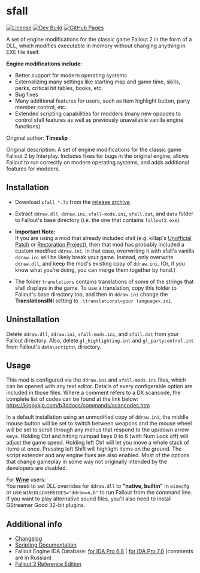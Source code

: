 # sfall

[![License](https://img.shields.io/badge/License-GPL--3.0-blue.svg)](https://www.gnu.org/licenses/gpl-3.0)
[![Dev Build](https://github.com/phobos2077/sfall/actions/workflows/build.yml/badge.svg?branch=develop)](https://github.com/phobos2077/sfall/actions/workflows/build.yml)
[![GitHub Pages](https://github.com/phobos2077/sfall/actions/workflows/gh-pages.yml/badge.svg)](https://github.com/phobos2077/sfall/actions/workflows/gh-pages.yml)

A set of engine modifications for the classic game Fallout 2 in the form of a DLL, which modifies executable in memory without changing anything in EXE file itself.

**Engine modifications include:**
- Better support for modern operating systems
- Externalizing many settings like starting map and game time, skills, perks, critical hit tables, books, etc.
- Bug fixes
- Many additional features for users, such as item highlight button, party member control, etc.
- Extended scripting capabilities for modders (many new opcodes to control sfall features as well as previously unavailable vanilla engine functions)

Original author: **Timeslip**

Original description: A set of engine modifications for the classic game Fallout 2 by Interplay. Includes fixes for bugs in the original engine, allows Fallout to run correctly on modern operating systems, and adds additional features for modders.

## Installation

- Download `sfall_*.7z` from the [release archive](https://sourceforge.net/projects/sfall/files/).

- Extract `ddraw.dll`, `ddraw.ini`, `sfall-mods.ini`, `sfall.dat`, and `data` folder to Fallout's base directory (i.e. the one that contains `fallout2.exe`).

- __Important Note:__\
  If you are using a mod that already included sfall (e.g. killap's [Unofficial Patch](https://github.com/BGforgeNet/Fallout2_Unofficial_Patch) or [Restoration Project](https://github.com/BGforgeNet/Fallout2_Restoration_Project)), then that mod has probably included a custom modified `ddraw.ini`. In that case, overwriting it with sfall's vanilla `ddraw.ini` will be likely break your game. Instead, only overwrite `ddraw.dll`, and keep the mod's existing copy of `ddraw.ini`. (Or, if you know what you're doing, you can merge them together by hand.)

- The folder `translations` contains translations of some of the strings that sfall displays in the game. To use a translation, copy this folder to Fallout's base directory too, and then in `ddraw.ini` change the __TranslationsINI__ setting to `.\translations\<your language>.ini`.

## Uninstallation

Delete `ddraw.dll`, `ddraw.ini`, `sfall-mods.ini`, and `sfall.dat` from your Fallout directory. Also, delete `gl_highlighting.int` and `gl_partycontrol.int` from Fallout's `data\scripts\` directory.

## Usage

This mod is configured via the `ddraw.ini` and `sfall-mods.ini` files, which can be opened with any text editor. Details of every configerable option are included in those files. Where a comment refers to a DX scancode, the complete list of codes can be found at the link below:\
https://kippykip.com/b3ddocs/commands/scancodes.htm

In a default installation using an unmodified copy of `ddraw.ini`, the middle mouse button will be set to switch between weapons and the mouse wheel will be set to scroll through any menus that respond to the up/down arrow keys. Holding Ctrl and hitting numpad keys 0 to 6 (with Num Lock off) will adjust the game speed. Holding left Ctrl will let you move a whole stack of items at once. Pressing left Shift will highlight items on the ground. The script extender and any engine fixes are also enabled. Most of the options that change gameplay in some way not originally intended by the developers are disabled.

For [__Wine__](https://www.winehq.org/) users:\
You need to set DLL overrides for `ddraw.dll` to __"native, builtin"__ in `winecfg` or use `WINEDLLOVERRIDES="ddraw=n,b"` to run Fallout from the command line. If you want to play alternative sound files, you'll also need to install GStreamer Good 32-bit plugins.

## Additional info

* [Changelog](CHANGELOG.md)
* [Scripting Documentation](https://sfall-team.github.io/sfall/)
* Fallout Engine IDA Database: [for IDA Pro 6.8](https://www.dropbox.com/s/tm0nyx0lnk4yui0/Fallout_1_and_2_IDA68.rar?dl=1 "Download from Dropbox") | [for IDA Pro 7.0](https://www.dropbox.com/s/61srq09pn8grfpu/Fallout_1_and_2_IDA70.rar?dl=1 "Download from Dropbox") (comments are in Russian)
* [Fallout 2 Reference Edition](https://github.com/alexbatalov/fallout2-re)
